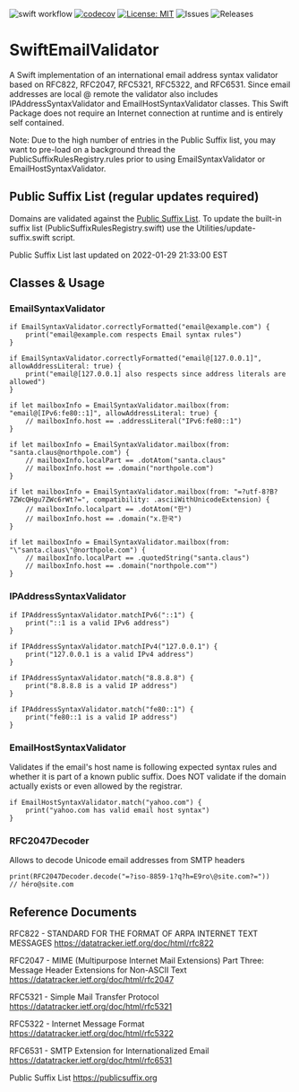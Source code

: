 ![swift workflow](https://github.com/ekscrypto/SwiftEmailValidator/actions/workflows/swift.yml/badge.svg) [![codecov](https://codecov.io/gh/ekscrypto/SwiftEmailValidator/branch/main/graph/badge.svg?token=W9KO1BG8S0)](https://codecov.io/gh/ekscrypto/SwiftEmailValidator) [![License: MIT](https://img.shields.io/badge/License-MIT-yellow.svg)](https://opensource.org/licenses/MIT) ![Issues](https://img.shields.io/github/issues/ekscrypto/SwiftEmailValidator) ![Releases](https://img.shields.io/github/v/release/ekscrypto/SwiftEmailValidator)

# SwiftEmailValidator

A Swift implementation of an international email address syntax validator based on RFC822, RFC2047, RFC5321, RFC5322, and RFC6531. 
Since email addresses are local @ remote the validator also includes IPAddressSyntaxValidator and EmailHostSyntaxValidator classes. 
This Swift Package does not require an Internet connection at runtime and is entirely self contained.

Note: Due to the high number of entries in the Public Suffix list, you may want to pre-load on a background thread the
PublicSuffixRulesRegistry.rules prior to using EmailSyntaxValidator or EmailHostSyntaxValidator.

## Public Suffix List (regular updates required)

Domains are validated against the [Public Suffix List](https://publicsuffix.org). To update the built-in suffix list
(PublicSuffixRulesRegistry.swift) use the Utilities/update-suffix.swift script.

Public Suffix List last updated on 2022-01-29 21:33:00 EST

## Classes & Usage

### EmailSyntaxValidator

    if EmailSyntaxValidator.correctlyFormatted("email@example.com") {
        print("email@example.com respects Email syntax rules")
    }
    
    if EmailSyntaxValidator.correctlyFormatted("email@[127.0.0.1]", allowAddressLiteral: true) {
        print("email@[127.0.0.1] also respects since address literals are allowed")
    }
    
    if let mailboxInfo = EmailSyntaxValidator.mailbox(from: "email@[IPv6:fe80::1]", allowAddressLiteral: true) {
        // mailboxInfo.host == .addressLiteral("IPv6:fe80::1")
    }
    
    if let mailboxInfo = EmailSyntaxValidator.mailbox(from: "santa.claus@northpole.com") {
        // mailboxInfo.localPart == .dotAtom("santa.claus"
        // mailboxInfo.host == .domain("northpole.com")
    }

    if let mailboxInfo = EmailSyntaxValidator.mailbox(from: "=?utf-8?B?7ZWcQHgu7ZWc6rWt?=", compatibility: .asciiWithUnicodeExtension) {
        // mailboxInfo.localpart == .dotAtom("한")
        // mailboxInfo.host == .domain("x.한국")
    }
    
    if let mailboxInfo = EmailSyntaxValidator.mailbox(from: "\"santa.claus\"@northpole.com") {
        // mailboxInfo.localPart == .quotedString("santa.claus")
        // mailboxInfo.host == .domain("northpole.com"")
    }

### IPAddressSyntaxValidator

    if IPAddressSyntaxValidator.matchIPv6("::1") {
        print("::1 is a valid IPv6 address")
    }

    if IPAddressSyntaxValidator.matchIPv4("127.0.0.1") {
        print("127.0.0.1 is a valid IPv4 address")
    }
    
    if IPAddressSyntaxValidator.match("8.8.8.8") {
        print("8.8.8.8 is a valid IP address")
    }
    
    if IPAddressSyntaxValidator.match("fe80::1") {
        print("fe80::1 is a valid IP address")
    }


### EmailHostSyntaxValidator
Validates if the email's host name is following expected syntax rules and whether it is part of a known public suffix. Does NOT validate if the domain actually exists or even allowed by the registrar.

    if EmailHostSyntaxValidator.match("yahoo.com") {
        print("yahoo.com has valid email host syntax")
    }

### RFC2047Decoder
Allows to decode Unicode email addresses from SMTP headers

    print(RFC2047Decoder.decode("=?iso-8859-1?q?h=E9ro\@site.com?=")) 
    // héro@site.com

## Reference Documents

RFC822 - STANDARD FOR THE FORMAT OF ARPA INTERNET TEXT MESSAGES
https://datatracker.ietf.org/doc/html/rfc822

RFC2047 - MIME (Multipurpose Internet Mail Extensions) Part Three: Message Header Extensions for Non-ASCII Text
https://datatracker.ietf.org/doc/html/rfc2047

RFC5321 - Simple Mail Transfer Protocol
https://datatracker.ietf.org/doc/html/rfc5321

RFC5322 - Internet Message Format
https://datatracker.ietf.org/doc/html/rfc5322

RFC6531 - SMTP Extension for Internationalized Email
https://datatracker.ietf.org/doc/html/rfc6531

Public Suffix List
https://publicsuffix.org
